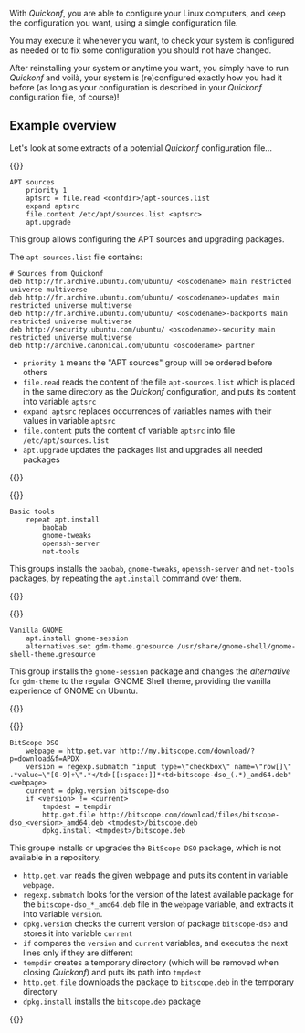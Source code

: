 With _Quickonf_, you are able to configure your Linux computers, and keep the configuration you want, using a simgle configuration file.

You may execute it whenever you want, to check your system is configured as needed or to fix some configuration you should not have changed.

After reinstalling your system or anytime you want, you simply have to run _Quickonf_ and voilà, your system is (re)configured exactly how you had it before (as long as your configuration is described in your _Quickonf_ configuration file, of course)!

## Example overview

Let's look at some extracts of a potential _Quickonf_ configuration file...

{{<example>}}

```plain
APT sources
	priority 1
	aptsrc = file.read <confdir>/apt-sources.list
	expand aptsrc
	file.content /etc/apt/sources.list <aptsrc>
	apt.upgrade
```

This group allows configuring the APT sources and upgrading packages.

The `apt-sources.list` file contains:

```plain
# Sources from Quickonf
deb http://fr.archive.ubuntu.com/ubuntu/ <oscodename> main restricted universe multiverse
deb http://fr.archive.ubuntu.com/ubuntu/ <oscodename>-updates main restricted universe multiverse
deb http://fr.archive.ubuntu.com/ubuntu/ <oscodename>-backports main restricted universe multiverse
deb http://security.ubuntu.com/ubuntu/ <oscodename>-security main restricted universe multiverse
deb http://archive.canonical.com/ubuntu <oscodename> partner
```

- `priority 1` means the "APT sources" group will be ordered before others
- `file.read` reads the content of the file `apt-sources.list` which is placed in the same directory as the _Quickonf_ configuration, and puts its content into variable `aptsrc`
- `expand aptsrc` replaces occurrences of variables names with their values in variable `aptsrc`
- `file.content` puts the content of variable `aptsrc` into file `/etc/apt/sources.list`
- `apt.upgrade` updates the packages list and upgrades all needed packages

{{</example>}}

{{<example>}}

```plain
Basic tools
	repeat apt.install
		baobab
		gnome-tweaks
		openssh-server
		net-tools
```

This groups installs the `baobab`, `gnome-tweaks`, `openssh-server` and `net-tools` packages, by repeating the `apt.install` command over them.

{{</example>}}

{{<example>}}

```plain
Vanilla GNOME
	apt.install gnome-session
	alternatives.set gdm-theme.gresource /usr/share/gnome-shell/gnome-shell-theme.gresource
```

This group installs the `gnome-session` package and changes the _alternative_ for `gdm-theme` to the regular GNOME Shell theme, providing the vanilla experience of GNOME on Ubuntu.

{{</example>}}

{{<example>}}

```plain
BitScope DSO
	webpage = http.get.var http://my.bitscope.com/download/?p=download&f=APDX
	version = regexp.submatch "input type=\"checkbox\" name=\"row[]\" .*value=\"[0-9]+\".*</td>[[:space:]]*<td>bitscope-dso_(.*)_amd64.deb" <webpage>
	current = dpkg.version bitscope-dso
	if <version> != <current>
		tmpdest = tempdir
		http.get.file http://bitscope.com/download/files/bitscope-dso_<version>_amd64.deb <tmpdest>/bitscope.deb
		dpkg.install <tmpdest>/bitscope.deb
```

This groupe installs or upgrades the `BitScope DSO` package, which is not available in a repository.

- `http.get.var` reads the given webpage and puts its content in variable `webpage`.
- `regexp.submatch` looks for the version of the latest available package for the `bitscope-dso_*_amd64.deb` file in the `webpage` variable, and extracts it into variable `version`.
- `dpkg.version` checks the current version of package `bitscope-dso` and stores it into variable `current`
- `if` compares the `version` and `current` variables, and executes the next lines only if they are different
- `tempdir` creates a temporary directory (which will be removed when closing _Quickonf_) and puts its path into `tmpdest`
- `http.get.file` downloads the package to `bitscope.deb` in the temporary directory
- `dpkg.install` installs the `bitscope.deb` package

{{</example>}}

